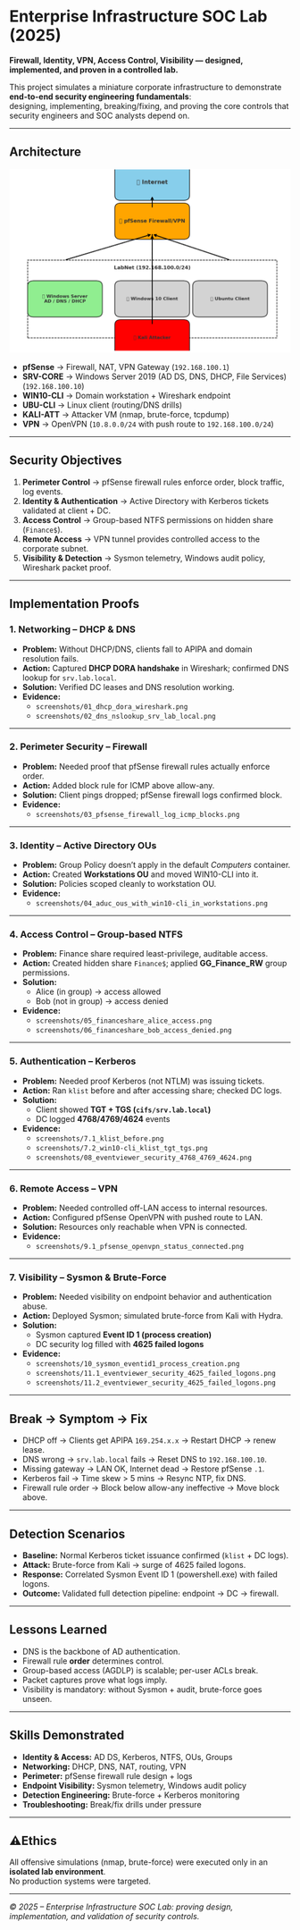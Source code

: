 # Enterprise Infrastructure SOC Lab (2025)

**Firewall, Identity, VPN, Access Control, Visibility — designed, implemented, and proven in a controlled lab.**

This project simulates a miniature corporate infrastructure to demonstrate **end-to-end security engineering fundamentals**:  
designing, implementing, breaking/fixing, and proving the core controls that security engineers and SOC analysts depend on.

---

## Architecture
![Topology](docs/topology.png)

- **pfSense** → Firewall, NAT, VPN Gateway (`192.168.100.1`)  
- **SRV-CORE** → Windows Server 2019 (AD DS, DNS, DHCP, File Services) (`192.168.100.10`)  
- **WIN10-CLI** → Domain workstation + Wireshark endpoint  
- **UBU-CLI** → Linux client (routing/DNS drills)  
- **KALI-ATT** → Attacker VM (nmap, brute-force, tcpdump)  
- **VPN** → OpenVPN (`10.8.0.0/24` with push route to `192.168.100.0/24`)  

---

## Security Objectives
1. **Perimeter Control** → pfSense firewall rules enforce order, block traffic, log events.  
2. **Identity & Authentication** → Active Directory with Kerberos tickets validated at client + DC.  
3. **Access Control** → Group-based NTFS permissions on hidden share (`Finance$`).  
4. **Remote Access** → VPN tunnel provides controlled access to the corporate subnet.  
5. **Visibility & Detection** → Sysmon telemetry, Windows audit policy, Wireshark packet proof.  

---

## Implementation Proofs

### 1. Networking – DHCP & DNS
- **Problem:** Without DHCP/DNS, clients fall to APIPA and domain resolution fails.  
- **Action:** Captured **DHCP DORA handshake** in Wireshark; confirmed DNS lookup for `srv.lab.local`.  
- **Solution:** Verified DC leases and DNS resolution working.  
- **Evidence:**  
  - `screenshots/01_dhcp_dora_wireshark.png`  
  - `screenshots/02_dns_nslookup_srv_lab_local.png`  

---

### 2. Perimeter Security – Firewall
- **Problem:** Needed proof that pfSense firewall rules actually enforce order.  
- **Action:** Added block rule for ICMP above allow-any.  
- **Solution:** Client pings dropped; pfSense firewall logs confirmed block.  
- **Evidence:**  
  - `screenshots/03_pfsense_firewall_log_icmp_blocks.png`  

---

### 3. Identity – Active Directory OUs
- **Problem:** Group Policy doesn’t apply in the default *Computers* container.  
- **Action:** Created **Workstations OU** and moved WIN10-CLI into it.  
- **Solution:** Policies scoped cleanly to workstation OU.  
- **Evidence:**  
  - `screenshots/04_aduc_ous_with_win10-cli_in_workstations.png`  

---

### 4. Access Control – Group-based NTFS
- **Problem:** Finance share required least-privilege, auditable access.  
- **Action:** Created hidden share `Finance$`; applied **GG_Finance_RW** group permissions.  
- **Solution:**  
  - Alice (in group) → access allowed  
  - Bob (not in group) → access denied  
- **Evidence:**  
  - `screenshots/05_financeshare_alice_access.png`  
  - `screenshots/06_financeshare_bob_access_denied.png`  

---

### 5. Authentication – Kerberos
- **Problem:** Needed proof Kerberos (not NTLM) was issuing tickets.  
- **Action:** Ran `klist` before and after accessing share; checked DC logs.  
- **Solution:**  
  - Client showed **TGT + TGS (`cifs/srv.lab.local`)**  
  - DC logged **4768/4769/4624** events  
- **Evidence:**  
  - `screenshots/7.1_klist_before.png`  
  - `screenshots/7.2_win10-cli_klist_tgt_tgs.png`  
  - `screenshots/08_eventviewer_security_4768_4769_4624.png`  

---

### 6. Remote Access – VPN
- **Problem:** Needed controlled off-LAN access to internal resources.  
- **Action:** Configured pfSense OpenVPN with pushed route to LAN.  
- **Solution:** Resources only reachable when VPN is connected.  
- **Evidence:**  
  - `screenshots/9.1_pfsense_openvpn_status_connected.png`  

---

### 7. Visibility – Sysmon & Brute-Force
- **Problem:** Needed visibility on endpoint behavior and authentication abuse.  
- **Action:** Deployed Sysmon; simulated brute-force from Kali with Hydra.  
- **Solution:**  
  - Sysmon captured **Event ID 1 (process creation)**  
  - DC security log filled with **4625 failed logons**  
- **Evidence:**  
  - `screenshots/10_sysmon_eventid1_process_creation.png`  
  - `screenshots/11.1_eventviewer_security_4625_failed_logons.png`  
  - `screenshots/11.2_eventviewer_security_4625_failed_logons.png`  

---

## Break → Symptom → Fix
- DHCP off → Clients get APIPA `169.254.x.x` → Restart DHCP → renew lease.  
- DNS wrong → `srv.lab.local` fails → Reset DNS to `192.168.100.10`.  
- Missing gateway → LAN OK, Internet dead → Restore pfSense `.1`.  
- Kerberos fail → Time skew > 5 mins → Resync NTP, fix DNS.  
- Firewall rule order → Block below allow-any ineffective → Move block above.  

---

## Detection Scenarios
- **Baseline:** Normal Kerberos ticket issuance confirmed (`klist` + DC logs).  
- **Attack:** Brute-force from Kali → surge of 4625 failed logons.  
- **Response:** Correlated Sysmon Event ID 1 (powershell.exe) with failed logons.  
- **Outcome:** Validated full detection pipeline: endpoint → DC → firewall.  

---

## Lessons Learned
- DNS is the backbone of AD authentication.  
- Firewall rule **order** determines control.  
- Group-based access (AGDLP) is scalable; per-user ACLs break.  
- Packet captures prove what logs imply.  
- Visibility is mandatory: without Sysmon + audit, brute-force goes unseen.  

---

## Skills Demonstrated
- **Identity & Access:** AD DS, Kerberos, NTFS, OUs, Groups  
- **Networking:** DHCP, DNS, NAT, routing, VPN  
- **Perimeter:** pfSense firewall rule design + logs  
- **Endpoint Visibility:** Sysmon telemetry, Windows audit policy  
- **Detection Engineering:** Brute-force + Kerberos monitoring  
- **Troubleshooting:** Break/fix drills under pressure  

---

## ⚠Ethics
All offensive simulations (nmap, brute-force) were executed only in an **isolated lab environment**.  
No production systems were targeted.

---

*© 2025 – Enterprise Infrastructure SOC Lab: proving design, implementation, and validation of security controls.*
